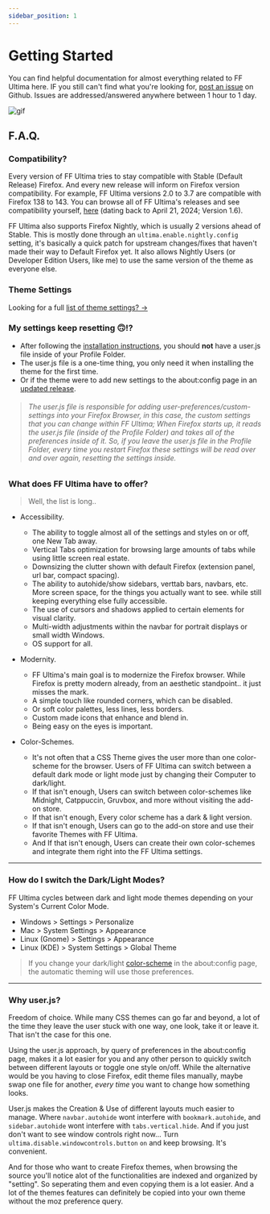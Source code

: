 ```yaml
---
sidebar_position: 1
---
```


# Getting Started

You can find helpful documentation for almost everything related to FF Ultima here. IF you still can't find what you're looking for, [post an issue](https://github.com/soulhotel/FF-ULTIMA/issues?q=is%3Aissue) on Github. Issues are addressed/answered anywhere between 1 hour to 1 day.

![gif](https://github.com/user-attachments/assets/dc1882e6-6543-41bd-aff7-ded2b96ffb97)

## F.A.Q.

### Compatibility?

Every version of FF Ultima tries to stay compatible with Stable (Default Release) Firefox. And every new release will inform on Firefox version compatibility. For example, FF Ultima versions 2.0 to 3.7 are compatible with Firefox 138 to 143. You can browse all of FF Ultima's releases and see compatibility yourself, [here](https://github.com/soulhotel/FF-ULTIMA/releases) (dating back to April 21, 2024; Version 1.6).

FF Ultima also supports Firefox Nightly, which is usually 2 versions ahead of Stable. This is mostly done through an `ultima.enable.nightly.config` setting, it's basically a quick patch for upstream changes/fixes that haven't made their way to Default Firefox yet. It also allows Nightly Users (or Developer Edition Users, like me) to use the same version of the theme as everyone else.

### Theme Settings

Looking for a full [list of theme settings? ->](./category/settings)

### My settings keep resetting 🙃!?

- After following the [installation instructions](/docs/how-to/how-to-install), you should **not** have a user.js file inside of your Profile Folder.
- The user.js file is a one-time thing, you only need it when installing the theme for the first time.
- Or if the theme were to add new settings to the about:config page in an [updated release](/docs/how-to/how-to-update).

> ###### *The user.js file is responsible for adding user-preferences/custom-settings into your Firefox Browser, in this case, the custom settings that you can change within FF Ultima; When Firefox starts up, it reads the user.js file (inside of the Profile Folder) and takes all of the preferences inside of it. So, if you leave the user.js file in the Profile Folder, every time you restart Firefox these settings will be read over and over again, resetting the settings inside.*

### What does FF Ultima have to offer?

> Well, the list is long..

- Accessibility.
  - The ability to toggle almost all of the settings and styles on or off, one New Tab away.
  - Vertical Tabs optimization for browsing large amounts of tabs while using little screen real estate.
  - Downsizing the clutter shown with default Firefox (extension panel, url bar, compact spacing).
  - The ability to autohide/show sidebars, verttab bars, navbars, etc. More screen space, for the things you actually want to see. while still keeping everything else fully accessible.
  - The use of cursors and shadows applied to certain elements for visual clarity.
  - Multi-width adjustments within the navbar for portrait displays or small width Windows.
  - OS support for all.

- Modernity.
  - FF Ultima's main goal is to modernize the Firefox browser. While Firefox is pretty modern already, from an aesthetic standpoint.. it just misses the mark.
  - A simple touch like rounded corners, which can be disabled.
  - Or soft color palettes, less lines, less borders.
  - Custom made icons that enhance and blend in.
  - Being easy on the eyes is important.

- Color-Schemes.
  - It's not often that a CSS Theme gives the user more than one color-scheme for the browser. Users of FF Ultima can switch between a default dark mode or light mode just by changing their Computer to dark/light.
  - If that isn't enough, Users can switch between color-schemes like Midnight, Catppuccin, Gruvbox, and more without visiting the add-on store.
  - If that isn't enough, Every color scheme has a dark & light version.
  - If that isn't enough, Users can go to the add-on store and use their favorite Themes with FF Ultima.
  - And If that isn't enough, Users can create their own color-schemes and integrate them right into the FF Ultima settings.

---

### How do I switch the Dark/Light Modes?

FF Ultima cycles between dark and light mode themes depending on your System's Current Color Mode.
- Windows > Settings > Personalize
- Mac > System Settings > Appearance
- Linux (Gnome) > Settings > Appearance
- Linux (KDE) > System Settings > Global Theme
> If you change your dark/light [color-scheme](./category/color-schemes) in the about:config page, the automatic theming will use those preferences.

---

### Why user.js?

Freedom of choice. While many CSS themes can go far and beyond, a lot of the time they leave the user stuck with one way, one look, take it or leave it. That isn't the case for this one.

Using the user.js approach, by query of preferences in the about:config page, makes it a lot easier for you and any other person to quickly switch between different layouts or toggle one style on/off. While the alternative would be you having to close Firefox, edit theme files manually, maybe swap one file for another, *every time* you want to change how something looks.

User.js makes the Creation & Use of different layouts much easier to manage. Where `navbar.autohide` wont interfere with `bookmark.autohide`, and `sidebar.autohide` wont interfere with `tabs.vertical.hide`. And if you just don't want to see window controls right now... Turn `ultima.disable.windowcontrols.button` `on` and keep browsing. It's convenient.

And for those who want to create Firefox themes, when browsing the source you'll notice alot of the functionalities are indexed and organized by "setting". So seperating them and even copying them is a lot easier. And a lot of the themes features can definitely be copied into your own theme without the moz preference query.
